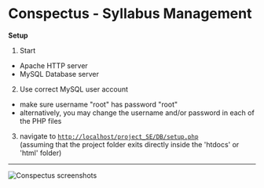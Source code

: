# Conspectus - Syllabus Management


**Setup**

1. Start
  * Apache HTTP server
  * MySQL Database server
2. Use correct MySQL user account
  * make sure username "root" has password "root"
  * alternatively, you may change the username and/or password in each of the PHP files
3. navigate to [`http://localhost/project_SE/DB/setup.php`](http://localhost/project_SE/DB/setup.php)<br>(assuming that the project folder exits directly inside the 'htdocs' or 'html' folder)

___

![Conspectus screenshots](https://raw.githubusercontent.com/user501254/project_SE/master/doc/output_Gbjb76.gif)
